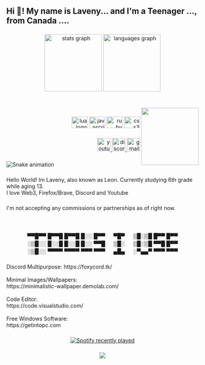 <h2 align="left">Hi 👋! My name is Laveny... and I'm a Teenager ..., from Canada ....</h2>

###

<div align="center">
  <img src="https://github-readme-stats.vercel.app/api?hide_title=false&hide_rank=false&show_icons=true&include_all_commits=true&count_private=true&disable_animations=false&theme=dracula&locale=en&hide_border=false&username=LavenyGithub" height="150" alt="stats graph"  />
  <img src="https://github-readme-stats.vercel.app/api/top-langs?locale=en&hide_title=false&layout=compact&card_width=320&langs_count=5&theme=dracula&hide_border=false&username=LavenyGithub" height="150" alt="languages graph"  />
</div>

###

<br clear="both">

<img align="right" height="150" src="https://iili.io/yIAnaa.jpg"  />

###

<div align="right">
  <img src="https://cdn.jsdelivr.net/gh/devicons/devicon/icons/lua/lua-plain-wordmark.svg" height="30" width="42" alt="lua logo"  />
  <img src="https://cdn.jsdelivr.net/gh/devicons/devicon/icons/javascript/javascript-original.svg" height="30" width="42" alt="javascript logo"  />
  <img src="https://cdn.jsdelivr.net/gh/devicons/devicon/icons/ruby/ruby-plain-wordmark.svg" height="30" width="42" alt="ruby logo"  />
  <img src="https://cdn.jsdelivr.net/gh/devicons/devicon/icons/css3/css3-original.svg" height="30" width="42" alt="css3 logo"  />
</div>

###

<div align="right">
  <a href="youtube.com/@heyitzleon" target="_blank">
    <img src="https://img.shields.io/static/v1?message=Youtube&logo=youtube&label=&color=FF0000&logoColor=white&labelColor=&style=for-the-badge" height="35" alt="youtube logo"  />
  </a>
  <a href="https://discord.io/kazaliner" target="_blank">
    <img src="https://img.shields.io/static/v1?message=Discord&logo=discord&label=&color=7289DA&logoColor=white&labelColor=&style=for-the-badge" height="35" alt="discord logo"  />
  </a>
  <a href="justleonchill@gmail.com" target="_blank">
    <img src="https://img.shields.io/static/v1?message=Gmail&logo=gmail&label=&color=D14836&logoColor=white&labelColor=&style=for-the-badge" height="35" alt="gmail logo"  />
  </a>
</div>

###

<img src="https://raw.githubusercontent.com/LavenyGithub/LavenyGithub/blob/main/snake.svg" alt="Snake animation" />

###

<p align="left">Hello World! Im Laveny, also known as Leon. Currently studying 6th grade while aging 13.  <br>I love Web3, Firefox/Brave, Discord and Youtube</p>

###

<p align="left">I'm not accepting any commissions or partnerships as of right now.</p>

###

<br clear="both">

<p align="center">▀▀█▀▀ █▀▀█ █▀▀█ █░░ █▀▀ 　 ▀█▀ 　 ▒█░▒█ █▀▀ █▀▀ <br>░▒█░░ █░░█ █░░█ █░░ ▀▀█ 　 ▒█░ 　 ▒█░▒█ ▀▀█ █▀▀ <br>░▒█░░ ▀▀▀▀ ▀▀▀▀ ▀▀▀ ▀▀▀ 　 ▄█▄ 　 ░▀▄▄▀ ▀▀▀ ▀▀▀</p>

###

<p align="left">Discord Multipurpose: https://foxycord.tk/<br><br>Minimal Images/Wallpapers:<br>https://minimalistic-wallpaper.demolab.com/<br><br>Code Editor:<br>https://code.visualstudio.com/<br><br>Free Windows Software:<br>https://getintopc.com</p>

###

<div align="center">
  <a href="https://open.spotify.com/user/![Alt text](https://spotify-recently-played-readme.vercel.app/api?user=31e46gmvrwlzmqst63tpx6ce6vjm)">
    <img src="https://spotify-recently-played-readme.vercel.app/api?count=5" alt="Spotify recently played"  />
  </a>
</div>

###

<div align="center">
  <img src="https://visitor-badge.laobi.icu/badge?page_id=LavenyGithub.LavenyGithub&right_color=indianred&left_text=People who found my profile"  />
</div>

###
